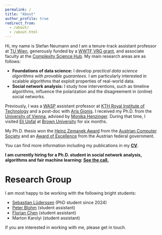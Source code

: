 ```yaml
---
permalink: /
title: "About"
author_profile: true
redirect_from: 
  - /about/
  - /about.html
---
```


Hi, my name is Stefan Neumann and I am a tenure-track assistant professor at [TU Wien](https://www.tuwien.at),
generously funded by a [WWTF VRG grant](/vrg), and associate faculty at the
[Complexity Science Hub](https://csh.ac.at). My main research areas are as follows:
* **Foundations of data science:** I develop *practical data science
  algorithms with provable guarantees*. I am particularly interested in
  scalable algorithms that exploit properties of real-world data.
* **Social network analysis:** I study how interventions, such as timeline
  algorithms, influence the polarization and the disagreement in (online) social
  networks.

Previously, I was a [WASP](https://wasp-sweden.org) assistant professor at 
[KTH Royal Institute of Technology](https://www.kth.se)
and a post-doc with [Aris Gionis](https://www.kth.se/profile/argioni).
I received my Ph.D. from the [University of Vienna](https://www.univie.ac.at),
advised by [Monika Henzinger](https://ist.ac.at/en/research/henzinger_monika-group/).
During that time, I visited [Eli Upfal](https://cs.brown.edu/people/eupfal/) at
[Brown University](https://www.brown.edu) for six months.

My Ph.D. thesis won the [Heinz Zemanek Award](https://www.ocg.at/hzp) from the
[Austrian Computer Society](https://www.ocg.at/en) and an
[Award of Excellence](https://www.bmbwf.gv.at/Ministerium/staatspreise-auszeichnungen/Staatspreise.html)
from the Austrian federal government.

You can find more information including my publications in my
[**CV**]({{site.baseurl}}/files/CV_stefan.pdf).

**I am currently hiring for a Ph.D. student in social network analysis,
	algorithms and fair machine learning: [See the call.](/hiring/)**

Research Group
======
I am most happy to be working with the following bright students:
* [Sebastian Lüderssen](https://informatics.tuwien.ac.at/people/sebastian-luederssen)
(PhD student since 2024)
* [Peter Blohm](https://scholar.google.com/citations?user=pJPpDsoAAAAJ) (student assistant)
* [Florian Chen](https://florianchen.com) (student assistant)
* Marton Karolyi (student assistant)

If you are interested in working with me, please get in touch.

